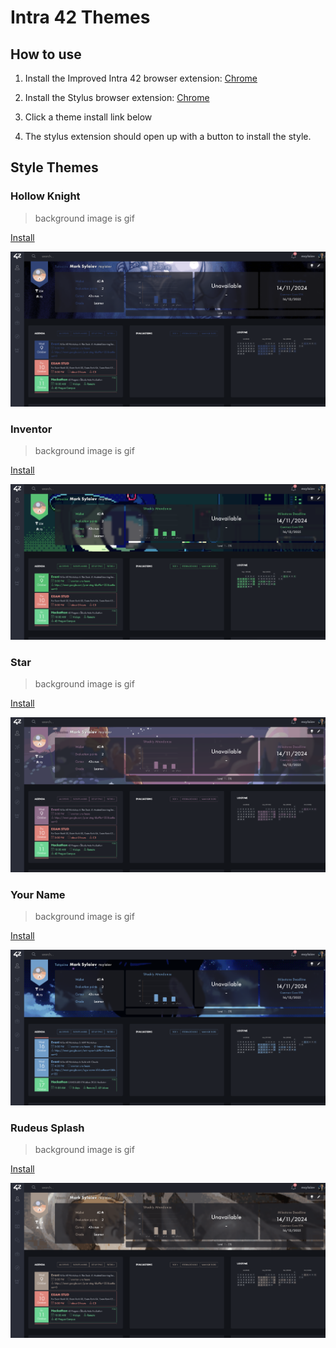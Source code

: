 # Intra 42 Themes

## How to use

1. Install the Improved Intra 42 browser extension: [Chrome](https://chromewebstore.google.com/detail/improved-intra-42/hmflgigeigiejaogcgamkecmlibcpdgo?hl=en-GB&utm_source=ext_sidebar)

2. Install the Stylus browser extension: [Chrome](https://chrome.google.com/webstore/detail/stylus/clngdbkpkpeebahjckkjfobafhncgmne?hl=en)

3. Click a theme install link below

4. The stylus extension should open up with a button to install the style.

## Style Themes

### Hollow Knight

> background image is gif

[Install](https://github.com/theMark001/intra42-themes/raw/refs/heads/main/hollow_knight.user.css)

![Hollow Knight](imgs/hollow-knight.png)

### Inventor

> background image is gif

[Install](https://github.com/theMark001/intra42-themes/raw/refs/heads/main/inventor.user.css)

![Inventor](imgs/inventor.png)

### Star

> background image is gif

[Install](https://github.com/theMark001/intra42-themes/raw/refs/heads/main/star.user.css)

![Star](imgs/star.png)

### Your Name

> background image is gif

[Install](https://github.com/theMark001/intra42-themes/raw/refs/heads/main/your_name.user.css)

![Your Name](imgs/your-name.png)

### Rudeus Splash

> background image is gif

[Install](https://github.com/theMark001/intra42-themes/raw/refs/heads/main/rudeus_splash.user.css)

![Rudeus Splash](imgs/rudeus-splash.png)